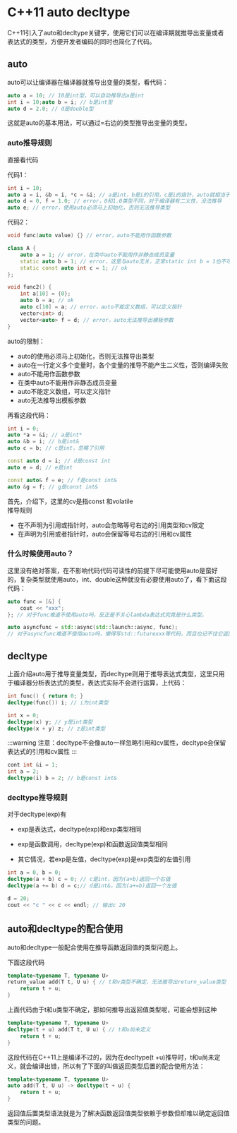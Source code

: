 # C++11 auto decltype

C++11引入了auto和decltype关键字，使用它们可以在编译期就推导出变量或者表达式的类型，方便开发者编码的同时也简化了代码。

## auto
auto可以让编译器在编译器就推导出变量的类型，看代码：
```cpp
auto a = 10; // 10是int型，可以自动推导出a是int
int i = 10;auto b = i; // b是int型
auto d = 2.0; // d是double型
```
这就是auto的基本用法，可以通过=右边的类型推导出变量的类型。

### auto推导规则
直接看代码

代码1：

```cpp
int i = 10;
auto a = i, &b = i, *c = &i; // a是int，b是i的引用，c是i的指针，auto就相当于int
auto d = 0, f = 1.0; // error，0和1.0类型不同，对于编译器有二义性，没法推导
auto e; // error，使用auto必须马上初始化，否则无法推导类型
```
代码2：
```cpp
void func(auto value) {} // error，auto不能用作函数参数

class A {
    auto a = 1; // error，在类中auto不能用作非静态成员变量
    static auto b = 1; // error，这里与auto无关，正常static int b = 1也不可以
    static const auto int c = 1; // ok
};

void func2() {
    int a[10] = {0};
    auto b = a; // ok
    auto c[10] = a; // error，auto不能定义数组，可以定义指针
    vector<int> d;
    vector<auto> f = d; // error，auto无法推导出模板参数
}
```
auto的限制：

- auto的使用必须马上初始化，否则无法推导出类型<br />
- auto在一行定义多个变量时，各个变量的推导不能产生二义性，否则编译失败<br />
- auto不能用作函数参数<br />
- 在类中auto不能用作非静态成员变量<br />
- auto不能定义数组，可以定义指针<br />
- auto无法推导出模板参数<br />

再看这段代码：
```cpp
int i = 0;
auto *a = &i; // a是int*
auto &b = i; // b是int&
auto c = b; // c是int，忽略了引用

const auto d = i; // d是const int
auto e = d; // e是int

const auto& f = e; // f是const int&
auto &g = f; // g是const int&
```
首先，介绍下，这里的cv是指const 和volatile<br />推导规则

- 在不声明为引用或指针时，auto会忽略等号右边的引用类型和cv限定<br />
- 在声明为引用或者指针时，auto会保留等号右边的引用和cv属性<br />
<a name="nWKqH"></a>
### 什么时候使用auto？
这里没有绝对答案，在不影响代码代码可读性的前提下尽可能使用auto是蛮好的，复杂类型就使用auto，int、double这种就没有必要使用auto了，看下面这段代码：
```cpp
auto func = [&] {
    cout << "xxx";
}; // 对于func难道不使用auto吗，反正是不关心lambda表达式究竟是什么类型。

auto asyncfunc = std::async(std::launch::async, func);
// 对于asyncfunc难道不使用auto吗，懒得写std::futurexxx等代码，而且也记不住它返回的究竟是什么...
```

## decltype
上面介绍auto用于推导变量类型，而decltype则用于推导表达式类型，这里只用于编译器分析表达式的类型，表达式实际不会进行运算，上代码：
```cpp
int func() { return 0; }
decltype(func()) i; // i为int类型

int x = 0;
decltype(x) y; // y是int类型
decltype(x + y) z; // z是int类型
```
:::warning
注意：decltype不会像auto一样忽略引用和cv属性，decltype会保留表达式的引用和cv属性
:::
```cpp
cont int &i = 1;
int a = 2;
decltype(i) b = 2; // b是const int&
```
### decltype推导规则
对于decltype(exp)有

- exp是表达式，decltype(exp)和exp类型相同
- exp是函数调用，decltype(exp)和函数返回值类型相同

- 其它情况，若exp是左值，decltype(exp)是exp类型的左值引用

```cpp
int a = 0, b = 0;
decltype(a + b) c = 0; // c是int，因为(a+b)返回一个右值
decltype(a += b) d = c;// d是int&，因为(a+=b)返回一个左值

d = 20;
cout << "c " << c << endl; // 输出c 20
```


## auto和decltype的配合使用

auto和decltype一般配合使用在推导函数返回值的类型问题上。

下面这段代码

```cpp
template<typename T, typename U>
return_value add(T t, U u) { // t和v类型不确定，无法推导出return_value类型
    return t + u;
}
```
上面代码由于t和u类型不确定，那如何推导出返回值类型呢，可能会想到这种
```cpp
template<typename T, typename U>
decltype(t + u) add(T t, U u) { // t和u尚未定义
    return t + u;
}
```
这段代码在C++11上是编译不过的，因为在decltype(t +u)推导时，t和u尚未定义，就会编译出错，所以有了下面的叫做返回类型后置的配合使用方法：
```cpp
template<typename T, typename U>
auto add(T t, U u) -> decltype(t + u) {
    return t + u;
}
```
返回值后置类型语法就是为了解决函数返回值类型依赖于参数但却难以确定返回值类型的问题。
